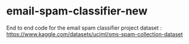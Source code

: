 # email-spam-classifier-new
End to end code for the email spam classifier project
dataset : https://www.kaggle.com/datasets/uciml/sms-spam-collection-dataset
